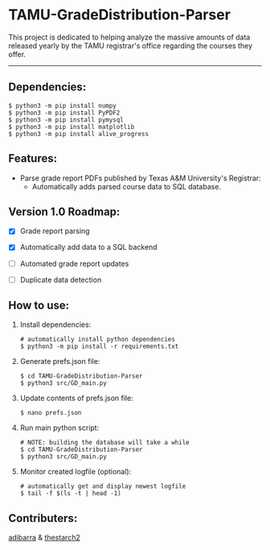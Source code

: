 # TAMU-GradeDistribution-Parser

This project is dedicated to helping analyze the massive amounts of data released yearly by the TAMU registrar's office regarding the courses they offer.

---

## Dependencies:
```
$ python3 -m pip install numpy
$ python3 -m pip install PyPDF2
$ python3 -m pip install pymysql
$ python3 -m pip install matplotlib
$ python3 -m pip install alive_progress
```


## Features:
- Parse grade report PDFs published by Texas A&M University's Registrar:
    - Automatically adds parsed course data to SQL database.


## Version 1.0 Roadmap:
- [x] Grade report parsing
- [x] Automatically add data to a SQL backend
- [ ] Automated grade report updates
- [ ] Duplicate data detection


## How to use:
1. Install dependencies:
    ```
    # automatically install python dependencies
    $ python3 -m pip install -r requirements.txt
    ```
2. Generate prefs.json file:
    ```
    $ cd TAMU-GradeDistribution-Parser
    $ python3 src/GD_main.py
    ```
3. Update contents of prefs.json file:
    ```
    $ nano prefs.json
    ```
4. Run main python script:
    ```
    # NOTE: building the database will take a while
    $ cd TAMU-GradeDistribution-Parser
    $ python3 src/GD_main.py
    ```
5. Monitor created logfile (optional):
    ```
    # automatically get and display newest logfile
    $ tail -f $(ls -t | head -1)
    ``` 


## Contributers:
[adibarra](https://github.com/adibarra) & [thestarch2](https://github.com/thestarch2)
